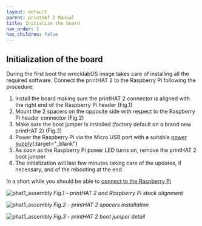 ```yaml
---
layout: default
parent: printHAT 2 Manual
title: Initialize the board
nav_order: 2
has_children: false
---
```


## Initialization of the board

During the first boot the wrecklabOS image takes care of installing all the required software. Connect the printHAT 2 to the Raspberry Pi following the procedure:

1. Install the board making sure the printHAT 2 connector is aligned with the right end of the Raspberry Pi header (Fig.1)
2. Mount the 2 spacers on the opposite side with respect to the Raspberry Pi header connector (Fig.2)
3. Make sure the boot jumper is installed (factory default on a brand new printHAT 2) (Fig.3)
4. Power the Raspberry Pi via the Micro USB port with a suitable [power supply](https://www.raspberrypi.org/documentation/hardware/raspberrypi/power/README.md){:target="_blank"}
5. As soon as the Raspberry Pi power LED turns on, remove the printHAT 2 boot jumper
6. The initialization will last few minutes taking care of the updates, if necessary, and of the rebooting at the end

In a short while you should be able to [connect to the Raspberry Pi](network)

![phat1_assembly]()
*Fig.1 - printHAT 2 and Raspberry Pi stack alignment*

![phat1_assembly]()
*Fig.2 - printHAT 2 spacers installation*

![phat1_assembly]()
*Fig.3 - printHAT 2 boot jumper detail*
